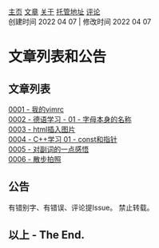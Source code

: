 [主页](https://ganggangxiao.github.io/)
[文章](https://ganggangxiao.github.io/list/)
[关于](https://ganggangxiao.github.io/about/)
[托管地址](https://github.com/ganggangxiao/ganggangxiao.github.io/)
[评论](https://github.com/ganggangxiao/ganggangxiao.github.io/issues)  
创建时间 2022 04 07 | 修改时间 2022 04 07
# **文章列表和公告**
## 文章列表
[0001 - 我的vimrc](https://ganggangxiao.github.io/blog/0001)  
[0002 - 德语学习 - 01 - 字母本身的名称](https://ganggangxiao.github.io/blog/0002)  
[0003 - html插入图片](https://ganggangxiao.github.io/blog/0003)  
[0004 - C++学习 01 - const和指针](https://ganggangxiao.github.io/blog/0004)  
[0005 - 对副词的一点感悟](https://ganggangxiao.github.io/blog/0005)  
[0006 - 散步拍照](https://ganggangxiao.github.io/blog/0006)

## 公告
有错别字、有错误、评论提Issue。
禁止转载。

## **以上 - The End.**